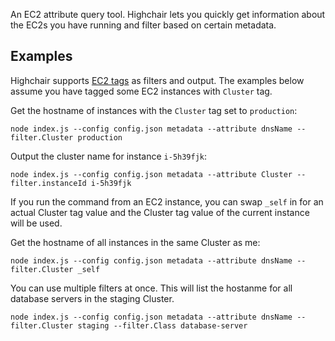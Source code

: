 An EC2 attribute query tool. Highchair lets you quickly get information about the EC2s you have running and filter based on certain metadata.

## Examples

Highchair supports [EC2 tags](http://docs.amazonwebservices.com/AWSEC2/latest/UserGuide/Using_Tags.html)
as filters and output. The examples below assume you have tagged some EC2
instances with `Cluster` tag.

Get the hostname of instances with the `Cluster` tag set to `production`:

    node index.js --config config.json metadata --attribute dnsName --filter.Cluster production

Output the cluster name for instance `i-5h39fjk`:

    node index.js --config config.json metadata --attribute Cluster --filter.instanceId i-5h39fjk

If you run the command from an EC2 instance, you can swap `_self` in for an actual Cluster tag value
and the Cluster tag value of the current instance will be used.

Get the hostname of all instances in the same Cluster as me:

    node index.js --config config.json metadata --attribute dnsName --filter.Cluster _self

You can use multiple filters at once. This will list the hostanme for all database servers in the staging Cluster.

    node index.js --config config.json metadata --attribute dnsName --filter.Cluster staging --filter.Class database-server
